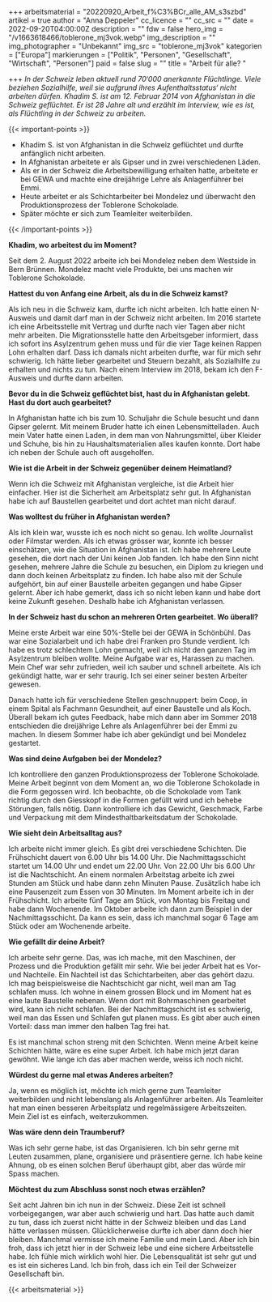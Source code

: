 +++
arbeitsmaterial = "20220920_Arbeit_f%C3%BCr_alle_AM_s3szbd"
artikel = true
author = "Anna Deppeler"
cc_licence = ""
cc_src = ""
date = 2022-09-20T04:00:00Z
description = ""
fdw = false
hero_img = "/v1663618466/toblerone_mj3vok.webp"
img_description = ""
img_photographer = "Unbekannt"
img_src = "toblerone_mj3vok"
kategorien = ["Europa"]
markierungen = ["Politik", "Personen", "Gesellschaft", "Wirtschaft", "Personen"]
paid = false
slug = ""
title = "Arbeit für alle? "

+++
_In der Schweiz leben aktuell rund 70‘000 anerkannte Flüchtlinge. Viele beziehen Sozialhilfe, weil sie aufgrund ihres Aufenthaltsstatus‘ nicht arbeiten dürfen. Khadim S. ist am 12. Februar 2014 von Afghanistan in die Schweiz geflüchtet. Er ist 28 Jahre alt und erzählt im Interview, wie es ist, als Flüchtling in der Schweiz zu arbeiten._

{{< important-points >}} 



<ul>

<li>Khadim S. ist von Afghanistan in die Schweiz geflüchtet und durfte anfänglich nicht arbeiten.</li>

<li>In Afghanistan arbeitete er als Gipser und in zwei verschiedenen Läden.</li>

<li>Als er in der Schweiz die Arbeitsbewilligung erhalten hatte, arbeitete er bei GEWA und machte eine dreijährige Lehre als Anlagenführer bei Emmi.</li>

<li>Heute arbeitet er als Schichtarbeiter bei Mondelez und überwacht den Produktionsprozess der Toblerone Schokolade.</li>

<li>Später möchte er sich zum Teamleiter weiterbilden.</li>

</ul> {{< /important-points >}}

**Khadim, wo arbeitest du im Moment?**

Seit dem 2. August 2022 arbeite ich bei Mondelez neben dem Westside in Bern Brünnen. Mondelez macht viele Produkte, bei uns machen wir Toblerone Schokolade.

**Hattest du von Anfang eine Arbeit, als du in die Schweiz kamst?**

Als ich neu in die Schweiz kam, durfte ich nicht arbeiten. Ich hatte einen N-Ausweis und damit darf man in der Schweiz nicht arbeiten. Im 2016 startete ich eine Arbeitsstelle mit Vertrag und durfte nach vier Tagen aber nicht mehr arbeiten. Die Migrationsstelle hatte den Arbeitsgeber informiert, dass ich sofort ins Asylzentrum gehen muss und für die vier Tage keinen Rappen Lohn erhalten darf. Dass ich damals nicht arbeiten durfte, war für mich sehr schwierig. Ich hätte lieber gearbeitet und Steuern bezahlt, als Sozialhilfe zu erhalten und nichts zu tun. Nach einem Interview im 2018, bekam ich den F-Ausweis und durfte dann arbeiten.

**Bevor du in die Schweiz geflüchtet bist, hast du in Afghanistan gelebt. Hast du dort auch gearbeitet?**

In Afghanistan hatte ich bis zum 10. Schuljahr die Schule besucht und dann Gipser gelernt. Mit meinem Bruder hatte ich einen Lebensmittelladen. Auch mein Vater hatte einen Laden, in dem man von Nahrungsmittel, über Kleider und Schuhe, bis hin zu Haushaltsmaterialien alles kaufen konnte. Dort habe ich neben der Schule auch oft ausgeholfen.

**Wie ist die Arbeit in der Schweiz gegenüber deinem Heimatland?**

Wenn ich die Schweiz mit Afghanistan vergleiche, ist die Arbeit hier einfacher. Hier ist die Sicherheit am Arbeitsplatz sehr gut. In Afghanistan habe ich auf Baustellen gearbeitet und dort achtet man nicht darauf.

**Was wolltest du früher in Afghanistan werden?**

Als ich klein war, wusste ich es noch nicht so genau. Ich wollte Journalist oder Filmstar werden. Als ich etwas grösser war, konnte ich besser einschätzen, wie die Situation in Afghanistan ist. Ich habe mehrere Leute gesehen, die dort nach der Uni keinen Job fanden. Ich habe den Sinn nicht gesehen, mehrere Jahre die Schule zu besuchen, ein Diplom zu kriegen und dann doch keinen Arbeitsplatz zu finden. Ich habe also mit der Schule aufgehört, bin auf einer Baustelle arbeiten gegangen und habe Gipser gelernt. Aber ich habe gemerkt, dass ich so nicht leben kann und habe dort keine Zukunft gesehen. Deshalb habe ich Afghanistan verlassen.

**In der Schweiz hast du schon an mehreren Orten gearbeitet. Wo überall?**

Meine erste Arbeit war eine 50%-Stelle bei der GEWA in Schönbühl. Das war eine Sozialarbeit und ich habe drei Franken pro Stunde verdient. Ich habe es trotz schlechtem Lohn gemacht, weil ich nicht den ganzen Tag im Asylzentrum bleiben wollte. Meine Aufgabe war es, Harassen zu machen. Mein Chef war sehr zufrieden, weil ich sauber und schnell arbeitete. Als ich gekündigt hatte, war er sehr traurig. Ich sei einer seiner besten Arbeiter gewesen.

Danach hatte ich für verschiedene Stellen geschnuppert: beim Coop, in einem Spital als Fachmann Gesundheit, auf einer Baustelle und als Koch. Überall bekam ich gutes Feedback, habe mich dann aber im Sommer 2018 entschieden die dreijährige Lehre als Anlagenführer bei der Emmi zu machen. In diesem Sommer habe ich aber gekündigt und bei Mondelez gestartet.

**Was sind deine Aufgaben bei der Mondelez?**

Ich kontrolliere den ganzen Produktionsprozess der Toblerone Schokolade. Meine Arbeit beginnt von dem Moment an, wo die Toblerone Schokolade in die Form gegossen wird. Ich beobachte, ob die Schokolade vom Tank richtig durch den Giesskopf in die Formen gefüllt wird und ich behebe Störungen, falls nötig. Dann kontrolliere ich das Gewicht, Geschmack, Farbe und Verpackung mit dem Mindesthaltbarkeitsdatum der Schokolade.

**Wie sieht dein Arbeitsalltag aus?**

Ich arbeite nicht immer gleich. Es gibt drei verschiedene Schichten. Die Frühschicht dauert von 6.00 Uhr bis 14.00 Uhr. Die Nachmittagsschicht startet um 14.00 Uhr und endet um 22.00 Uhr. Von 22.00 Uhr bis 6.00 Uhr ist die Nachtschicht. An einem normalen Arbeitstag arbeite ich zwei Stunden am Stück und habe dann zehn Minuten Pause. Zusätzlich habe ich eine Pausenzeit zum Essen von 30 Minuten. Im Moment arbeite ich in der Frühschicht. Ich arbeite fünf Tage am Stück, von Montag bis Freitag und habe dann Wochenende. Im Oktober arbeite ich dann zum Beispiel in der Nachmittagsschicht. Da kann es sein, dass ich manchmal sogar 6 Tage am Stück oder am Wochenende arbeite.

**Wie gefällt dir deine Arbeit?**

Ich arbeite sehr gerne. Das, was ich mache, mit den Maschinen, der Prozess und die Produktion gefällt mir sehr. Wie bei jeder Arbeit hat es Vor- und Nachteile. Ein Nachteil ist das Schichtarbeiten, aber das gehört dazu. Ich mag beispielsweise die Nachtschicht gar nicht, weil man am Tag schlafen muss. Ich wohne in einem grossen Block und im Moment hat es eine laute Baustelle nebenan. Wenn dort mit Bohrmaschinen gearbeitet wird, kann ich nicht schlafen. Bei der Nachmittagschicht ist es schwierig, weil man das Essen und Schlafen gut planen muss. Es gibt aber auch einen Vorteil: dass man immer den halben Tag frei hat.

Es ist manchmal schon streng mit den Schichten. Wenn meine Arbeit keine Schichten hätte, wäre es eine super Arbeit. Ich habe mich jetzt daran gewöhnt. Wie lange ich das aber machen werde, weiss ich noch nicht.

**Würdest du gerne mal etwas Anderes arbeiten?**

Ja, wenn es möglich ist, möchte ich mich gerne zum Teamleiter weiterbilden und nicht lebenslang als Anlagenführer arbeiten. Als Teamleiter hat man einen besseren Arbeitsplatz und regelmässigere Arbeitszeiten. Mein Ziel ist es einfach, weiterzukommen.

**Was wäre denn dein Traumberuf?**

Was ich sehr gerne habe, ist das Organisieren. Ich bin sehr gerne mit Leuten zusammen, plane, organisiere und präsentiere gerne. Ich habe keine Ahnung, ob es einen solchen Beruf überhaupt gibt, aber das würde mir Spass machen.

**Möchtest du zum Abschluss sonst noch etwas erzählen?**

Seit acht Jahren bin ich nun in der Schweiz. Diese Zeit ist schnell vorbeigegangen, war aber auch schwierig und hart. Das hatte auch damit zu tun, dass ich zuerst nicht hätte in der Schweiz bleiben und das Land hätte verlassen müssen. Glücklicherweise durfte ich aber dann doch hier bleiben. Manchmal vermisse ich meine Familie und mein Land. Aber ich bin froh, dass ich jetzt hier in der Schweiz lebe und eine sichere Arbeitsstelle habe. Ich fühle mich wirklich wohl hier. Die Lebensqualität ist sehr gut und es ist ein sicheres Land. Ich bin froh, dass ich ein Teil der Schweizer Gesellschaft bin.

{{< arbeitsmaterial >}}
